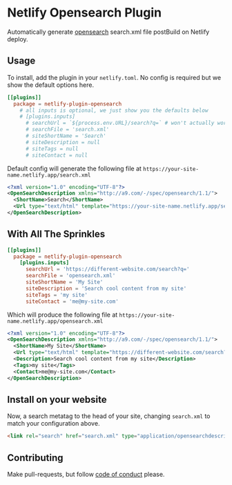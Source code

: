# Netlify Opensearch Plugin

Automatically generate [opensearch](http://a9.com/-/spec/opensearch/1.1/) search.xml file postBuild on Netlify deploy.

## Usage

To install, add the plugin in your `netlify.toml`. No config is required but we show the default options here.

```toml
[[plugins]]
  package = netlify-plugin-opensearch
    # all inputs is optional, we just show you the defaults below
    # [plugins.inputs]
      # searchUrl = `${process.env.URL}/search?q=` # won't actually work
      # searchFile = 'search.xml'
      # siteShortName = 'Search'
      # siteDescription = null
      # siteTags = null
      # siteContact = null
```

Default config will generate the following file at `https://your-site-name.netlify.app/search.xml`

```xml
<?xml version="1.0" encoding="UTF-8"?>
<OpenSearchDescription xmlns="http://a9.com/-/spec/opensearch/1.1/">
  <ShortName>Search</ShortName>
  <Url type="text/html" template="https://your-site-name.netlify.app/search?q={searchTerms}"/>
</OpenSearchDescription>
```

## With All The Sprinkles

```toml
[[plugins]]
  package = netlify-plugin-opensearch
    [plugins.inputs]
      searchUrl = 'https://different-website.com/search?q='
      searchFile = 'opensearch.xml'
      siteShortName = 'My Site'
      siteDescription = 'Search cool content from my site'
      siteTags = 'my site'
      siteContact = 'me@my-site.com'
```

Which will produce the following file at `https://your-site-name.netlify.app/opensearch.xml`

```xml
<?xml version="1.0" encoding="UTF-8"?>
<OpenSearchDescription xmlns="http://a9.com/-/spec/opensearch/1.1/">
  <ShortName>My Site</ShortName>
  <Url type="text/html" template="https://different-website.com/search?q={searchTerms}"/>
  <Description>Search cool content from my site</Description>
  <Tags>my site</Tags>
  <Contact>me@my-site.com</Contact>
</OpenSearchDescription>
```

## Install on your website

Now, a search metatag to the head of your site, changing `search.xml` to match your configuration above.

```html
<link rel="search" href="search.xml" type="application/opensearchdescription+xml" title="Your Site Name" />
```

## Contributing

Make pull-requests, but follow [code of conduct](CODE_OF_CONDUCT.md) please.